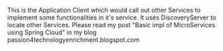 This is the Application Client which  would call out other Services to implement some functionalities in it's service. It uses DiscoveryServer
to locate other Services. Please read my post "Basic impl of MicroServices using Spring Cloud" in my blog passion4technologyenrichment.blogspot.com
